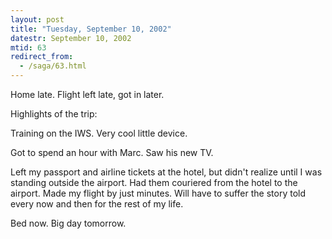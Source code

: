 ```yaml
---
layout: post
title: "Tuesday, September 10, 2002"
datestr: September 10, 2002
mtid: 63
redirect_from:
  - /saga/63.html
---
```


Home late. Flight left late, got in later.

Highlights of the trip:

Training on the IWS. Very cool little device.

Got to spend an hour with Marc. Saw his new TV.

Left my passport and airline tickets at the hotel, but didn't realize until
I was standing outside the airport. Had them couriered from the hotel to the
airport. Made my flight by just minutes. Will have to suffer the story told
every now and then for the rest of my life.

Bed now. Big day tomorrow.

